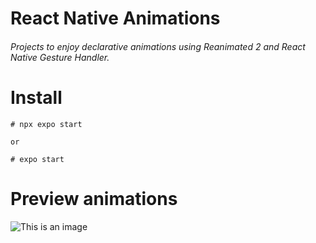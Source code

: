 # React Native Animations
###### Projects to enjoy declarative animations using Reanimated 2 and React Native Gesture Handler.

# Install
```
# npx expo start 

or 

# expo start
```
# Preview animations
![This is an image](https://previews.dropbox.com/p/thumb/ABoH0krbQAUMQz88MyoMWbwGal--76ZQ4TNv4-gkXw3hzs1vRrzDSPmsrIjqvVO7JTtSah7mNX0CjP61UhIW-8BOS5FsdOSes5s-rnAl73QkMtBwBr_CBQrxPHjwn3fx9BNiqaxFT0XeolFSstksUVcZCkqr-X7JJB8JGO92sH2AoyBsUVtMhxpHp6kZosvOlsNRoUbVDr_5ijATG2YrPc9h07svIpAtet3s6zu27o3EBZPgEFwQG0vemoDRaZ7W90k3OStGog7dWXZKP6Og1Pmo4FIHSSSdq9loWEXria0Vo2gbE5qeFrD3w2OCY-JYc2hb4oAdsV_7xqxROwgNDeFsNMHwM6YKZFxduMCYr-Kl0BR5kJP2mRSWGYMC1KMY2TM/p.png)

